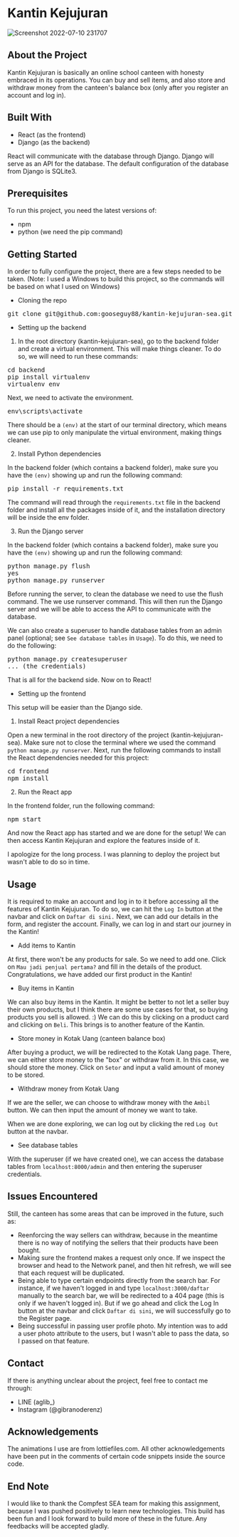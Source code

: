 # Kantin Kejujuran

![Screenshot 2022-07-10 231707](https://user-images.githubusercontent.com/70869295/178153502-15ebc100-c522-4780-bf57-480c90a08b02.png)

## About the Project
Kantin Kejujuran is basically an online school canteen with honesty embraced in its operations. You can buy and sell items, and also store and withdraw money from the canteen's balance box (only after you register an account and log in).

## Built With
- React (as the frontend)
- Django (as the backend)

React will communicate with the database through Django. Django will serve as an API for the database. The default configuration of the database from Django is SQLite3.

## Prerequisites
To run this project, you need the latest versions of:
- npm
- python (we need the pip command)

## Getting Started
In order to fully configure the project, there are a few steps needed to be taken. (Note: I used a Windows to build this project, so the commands will be based on what I used on Windows)

- Cloning the repo

<pre>git clone git@github.com:gooseguy88/kantin-kejujuran-sea.git</pre>

- Setting up the backend
1. In the root directory (kantin-kejujuran-sea), go to the backend folder and create a virtual environment. This will make things cleaner. To do so, we will need to run these commands:

<pre>cd backend
pip install virtualenv
virtualenv env</pre>

Next, we need to activate the environment.

<pre>env\scripts\activate</pre>

There should be a `(env)` at the start of our terminal directory, which means we can use pip to only manipulate the virtual environment, making things cleaner.

2. Install Python dependencies

In the backend folder (which contains a backend folder), make sure you have the `(env)` showing up and run the following command:

<pre>pip install -r requirements.txt</pre>

The command will read through the `requirements.txt` file in the backend folder and install all the packages inside of it, and the installation directory will be inside the env folder.

3. Run the Django server

In the backend folder (which contains a backend folder), make sure you have the `(env)` showing up and run the following command:

<pre>python manage.py flush
yes
python manage.py runserver</pre>

Before running the server, to clean the database we need to use the flush command. The we use runserver command. This will then run the Django server and we will be able to access the API to communicate with the database.

We can also create a superuser to handle database tables from an admin panel (optional; see `See database tables` in `Usage`). To do this, we need to do the following:
<pre>python manage.py createsuperuser
... (the credentials)</pre>

That is all for the backend side. Now on to React!

- Setting up the frontend

This setup will be easier than the Django side.

1. Install React project dependencies

Open a new terminal in the root directory of the project (kantin-kejujuran-sea). Make sure not to close the terminal where we used the command `python manage.py runserver`. Next, run the following commands to install the React dependencies needed for this project:

<pre>cd frontend
npm install</pre>

2. Run the React app

In the frontend folder, run the following command:

<pre>npm start</pre>

And now the React app has started and we are done for the setup! We can then access Kantin Kejujuran and explore the features inside of it.

I apologize for the long process. I was planning to deploy the project but wasn't able to do so in time.

## Usage
It is required to make an account and log in to it before accessing all the features of Kantin Kejujuran. To do so, we can hit the `Log In` button at the navbar and click on `Daftar di sini.`
Next, we can add our details in the form, and register the account. Finally, we can log in and start our journey in the Kantin!

- Add items to Kantin

At first, there won't be any products for sale. So we need to add one. Click on `Mau jadi penjual pertama?` and fill in the details of the product. Congratulations, we have added our first product in the Kantin!

- Buy items in Kantin

We can also buy items in the Kantin. It might be better to not let a seller buy their own products, but I think there are some use cases for that, so buying products you sell is allowed. :) We can do this by clicking on a product card and clicking on `Beli`.  This brings is to another feature of the Kantin.

- Store money in Kotak Uang (canteen balance box)

After buying a product, we will be redirected to the Kotak Uang page. There, we can either store money to the "box" or withdraw from it. In this case, we should store the money. Click on `Setor` and input a valid amount of money to be stored.

- Withdraw money from Kotak Uang

If we are the seller, we can choose to withdraw money with the `Ambil` button. We can then input the amount of money we want to take.

When we are done exploring, we can log out by clicking the red `Log Out` button at the navbar.

- See database tables

With the superuser (if we have created one), we can access the database tables from `localhost:8000/admin` and then entering the superuser credentials.

## Issues Encountered
Still, the canteen has some areas that can be improved in the future, such as:
- Reenforcing the way sellers can withdraw, because in the meantime there is no way of notifying the sellers that their products have been bought.
- Making sure the frontend makes a request only once. If we inspect the browser and head to the Network panel, and then hit refresh, we will see that each request will be duplicated.
- Being able to type certain endpoints directly from the search bar. For instance, if we haven't logged in and type `localhost:3000/daftar` manually to the search bar, we will be redirected to a 404 page (this is only if we haven't logged in). But if we go ahead and click the Log In button at the navbar and click `Daftar di sini`, we will successfully go to the Register page.
- Being successful in passing user profile photo. My intention was to add a user photo attribute to the users, but I wasn't able to pass the data, so I passed on that feature.

## Contact
If there is anything unclear about the project, feel free to contact me through:
- LINE (aglib_)
- Instagram (@gibranoderenz)

## Acknowledgements
The animations I use are from lottiefiles.com. All other acknowledgements have been put in the comments of certain code snippets inside the source code.

## End Note
I would like to thank the Compfest SEA team for making this assignment, because I was pushed positively to learn new technologies. This build has been fun and I look forward to build more of these in the future. Any feedbacks will be accepted gladly.
